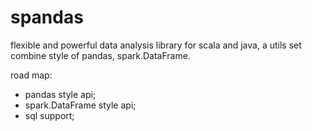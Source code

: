 # spandas
flexible and powerful data analysis library for scala and java, a utils set combine style of pandas, spark.DataFrame.

road map:
- pandas style api;
- spark.DataFrame style api;
- sql support;
